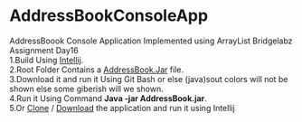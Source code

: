 # AddressBookConsoleApp
AddressBoook Console Application Implemented using ArrayList Bridgelabz Assignment Day16 \
1.Build Using [Intellij](https://www.jetbrains.com/idea/download/#section=windows). \
2.Root Folder Contains a [AddressBook.Jar](https://github.com/avishsh96/AddressBookConsoleApp/blob/master/AddressBook.jar) file. \
3.Download it and run it Using Git Bash or else (java)sout colors will not be shown else some giberish will we shown. \
4.Run it Using Command <strong>Java -jar AddressBook.jar</strong>. \
5.Or [Clone](https://github.com/avishsh96/AddressBookConsoleApp) / [Download](https://github.com/avishsh96/AddressBookConsoleApp/archive/master.zip) the application and run it using Intellij 

